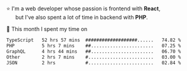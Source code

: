 ⭐ I'm a web developer whose passion is frontend with <b>React</b>,<br/>
&nbsp; &nbsp; &nbsp; but I've also spent a lot of time in backend with <b>PHP</b>.

📅 This month I spent my time on

<!--START_SECTION:waka-->

```txt
TypeScript   52 hrs 57 mins  ###################......   74.82 %
PHP          5 hrs 7 mins    ##.......................   07.25 %
GraphQL      4 hrs 44 mins   ##.......................   06.70 %
Other        2 hrs 7 mins    #........................   03.00 %
JSON         2 hrs           #........................   02.84 %
```

<!--END_SECTION:waka-->
